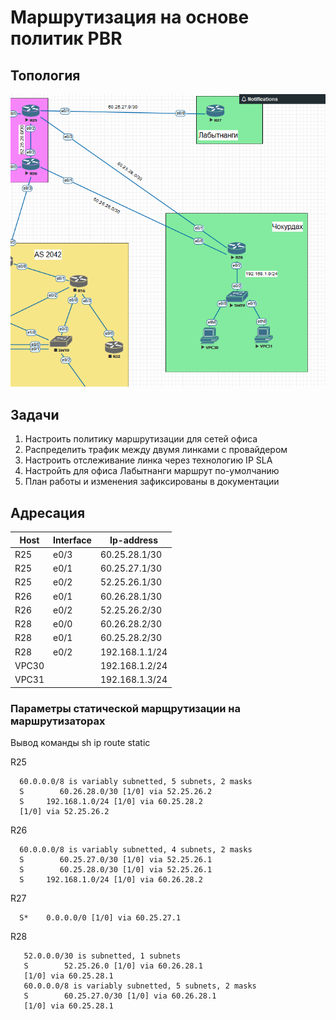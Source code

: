 # Маршрутизация на основе политик PBR

## Топология

![](topology.png)

## Задачи

1. Настроить политику маршрутизации для сетей офиса
2. Распределить трафик между двумя линками с провайдером
3. Настроить отслеживание линка через технологию IP SLA
4. Настройть для офиса Лабытнанги маршрут по-умолчанию
5. План работы и изменения зафиксированы в документации 

## Адресация

| Host  | Interface | Ip-address     |
|-------|-----------|----------------|
| R25   | e0/3      | 60.25.28.1/30  |
| R25   | e0/1      | 60.25.27.1/30  |
| R25   | e0/2      | 52.25.26.1/30  |
| R26   | e0/1      | 60.26.28.1/30  |
| R26   | e0/2      | 52.25.26.2/30  |
| R28   | e0/0      | 60.26.28.2/30  |
| R28   | e0/1      | 60.25.28.2/30  |
| R28   | e0/2      | 192.168.1.1/24 |
| VPC30 |           | 192.168.1.2/24 |
| VPC31 |           | 192.168.1.3/24 |

### Параметры статической марщрутизации на маршрутизаторах

Вывод команды sh ip route static

R25

      60.0.0.0/8 is variably subnetted, 5 subnets, 2 masks 
      S        60.26.28.0/30 [1/0] via 52.25.26.2
      S     192.168.1.0/24 [1/0] via 60.25.28.2
      [1/0] via 52.25.26.2  

R26

      60.0.0.0/8 is variably subnetted, 4 subnets, 2 masks  
      S        60.25.27.0/30 [1/0] via 52.25.26.1
      S        60.25.28.0/30 [1/0] via 52.25.26.1
      S     192.168.1.0/24 [1/0] via 60.26.28.2 
     
 R27
 
      S*    0.0.0.0/0 [1/0] via 60.25.27.1 
      
 R28
 
       52.0.0.0/30 is subnetted, 1 subnets     
       S        52.25.26.0 [1/0] via 60.26.28.1 
       [1/0] via 60.25.28.1                                                                                      
       60.0.0.0/8 is variably subnetted, 5 subnets, 2 masks 
       S        60.25.27.0/30 [1/0] via 60.26.28.1  
       [1/0] via 60.25.28.1  

